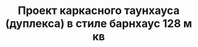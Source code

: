 ---
title: Проект каркасного таунхауса (дуплекса) в стиле барнхаус 128 м кв
description: Готовый проект каркасного таунхауса (дуплекса) эконом класса на две семьи в стиле барнхаус. Площадь&#58; 128 м.кв.

layout: project
permalink: /proekty/:path

featured:
weight: 201

project-title: Каркасный дуплекс в стиле барнхаус
project-catalog-title: Дуплекс барнхаус
project-name: TM-128
tiny-description: Каркасный танхаус с террасой

short-description: "Логичное развитие сверхпопулярного проекта ТМ-120. Многие из вас говорили, что не хватает большой крытой террасы и бойлерной. Теперь это есть, наслаждайтесь! Шикарный экстерьер в скандинавском стиле (или, как принято его называть, барнхаус), деревянный каркас, идеальная планировка - все по-прежнему есть в этом проекте."

price-project: "90 000 р"
price-build:

area: "2x128"

related:
- TM-120
- TM-126
- LM-98

params:
- name: "Площадь секции"
  value: "128 м<sup>2</sup>"
- name: "Площадь 1-го этажа"
  value: "71 м<sup>2</sup>"
- name: "Площадь 2-го этажа"
  value: "57 м<sup>2</sup>"
- name: "Балконы, терраса"
  value: "38 м<sup>2</sup>"
- name: "Разрмеры секции"
  value: "10.85 x 12.0 м"
- name: "Спальни"
  value: "4"
- name: "Санузлы"
  value: "2"
- name: "Высота 1-го этажа"
  value: "2.7 м"
- name: "Высота 2-го этажа"
  value: "от 1.2 м"
- name: "Фундамент"
  value: "Винтовые сваи"
- name: "Конструкция стен"
  value: "Каркас, минвата"
- name: "Перекрытия"
  value: "Каркас"
- name: "Покрытие кровли"
  value: "Профлист"
- name: "Облицовка стен"
  value: "Профлист"

options:
- name: "Замена террасы на а/м навес"
  value: "15 000 р"
- name: "Проект отопления"
  value: "50 000 р"
- name: "Водоснабжение, канализация"
  value: "50 000 р"
- name: "Проект электрики"
  value: "50 000 р"
- name: "Проект подвала"
  value: "30 000 р"
- name: "Замена материала стен"
  value: "30 000 р"
- name: "Изменение фундамента"
  value: "30 000 р"
- name: "Перепланировка (перегородки)"
  value: "10 000 р"
- name: "Дизайн интерьера"
  value: "140 000 р"
---